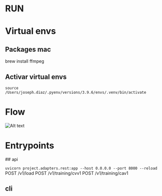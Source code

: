# RUN

# Virtual envs
## Packages mac
brew install ffmpeg

## Activar virtual envs
```source /Users/joseph.diaz/.pyenv/versions/3.9.6/envs/.venv/bin/activate```

# Flow
![Alt text](image.png)

# Entrypoints
## api

```uvicorn project.adapters.rest:app --host 0.0.0.0 --port 8000 --reload ```
POST /v1/load
POST /v1/training/cvv1
POST /v1/training/cav1



## cli